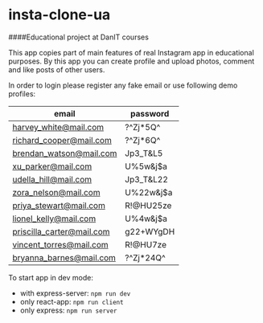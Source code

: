 # insta-clone-ua
####Educational project at DanIT courses

This app copies part of main features of real Instagram app in educational purposes.
By this app you can create profile and upload photos, comment and like posts of other users.

In order to login please register any fake email or use following demo profiles:

| email                     | password  |
|---------------------------|-----------|
| harvey_white@mail.com     | ?^Zj*5Q^  |
| richard_cooper@mail.com   | ?^Zj*6Q^  |
| brendan_watson@mail.com   | Jp3_T&L5  |
| xu_parker@mail.com        | U%5w&j$a  |
| udella_hill@mail.com      | Jp3_T&L22 |
| zora_nelson@mail.com      | U%22w&j$a |
| priya_stewart@mail.com    | R!@HU25ze |
| lionel_kelly@mail.com     | U%4w&j$a  |
| priscilla_carter@mail.com | g22+WYgDH |
| vincent_torres@mail.com   | R!@HU7ze  |
| bryanna_barnes@mail.com   | ?^Zj*24Q^ |

To start app in dev mode:

*   with express-server: `npm run dev`
*   only react-app: `npm run client`
*   only express: `npm run server`